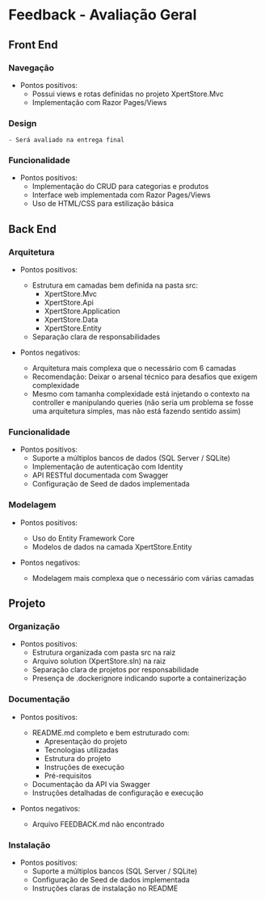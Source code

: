 # Feedback - Avaliação Geral

## Front End
### Navegação
  * Pontos positivos:
    - Possui views e rotas definidas no projeto XpertStore.Mvc
    - Implementação com Razor Pages/Views

### Design
    - Será avaliado na entrega final

### Funcionalidade
  * Pontos positivos:
    - Implementação do CRUD para categorias e produtos
    - Interface web implementada com Razor Pages/Views
    - Uso de HTML/CSS para estilização básica
## Back End
### Arquitetura
  * Pontos positivos:
    - Estrutura em camadas bem definida na pasta src:
      * XpertStore.Mvc
      * XpertStore.Api
      * XpertStore.Application
      * XpertStore.Data
      * XpertStore.Entity
    - Separação clara de responsabilidades

  * Pontos negativos:
    - Arquitetura mais complexa que o necessário com 6 camadas
    - Recomendação: Deixar o arsenal técnico para desafios que exigem complexidade
    - Mesmo com tamanha complexidade está injetando o contexto na controller e manipulando queries (não seria um problema se fosse uma arquitetura simples, mas não está fazendo sentido assim)

### Funcionalidade
  * Pontos positivos:
    - Suporte a múltiplos bancos de dados (SQL Server / SQLite)
    - Implementação de autenticação com Identity
    - API RESTful documentada com Swagger
    - Configuração de Seed de dados implementada

### Modelagem
  * Pontos positivos:
    - Uso do Entity Framework Core
    - Modelos de dados na camada XpertStore.Entity

  * Pontos negativos:
    - Modelagem mais complexa que o necessário com várias camadas

## Projeto
### Organização
  * Pontos positivos:
    - Estrutura organizada com pasta src na raiz
    - Arquivo solution (XpertStore.sln) na raiz
    - Separação clara de projetos por responsabilidade
    - Presença de .dockerignore indicando suporte a containerização

### Documentação
  * Pontos positivos:
    - README.md completo e bem estruturado com:
      * Apresentação do projeto
      * Tecnologias utilizadas
      * Estrutura do projeto
      * Instruções de execução
      * Pré-requisitos
    - Documentação da API via Swagger
    - Instruções detalhadas de configuração e execução

  * Pontos negativos:
    - Arquivo FEEDBACK.md não encontrado

### Instalação
  * Pontos positivos:
    - Suporte a múltiplos bancos (SQL Server / SQLite)
    - Configuração de Seed de dados implementada
    - Instruções claras de instalação no README

